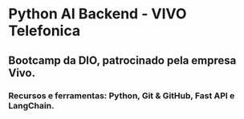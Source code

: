 # Python AI Backend - VIVO Telefonica

## Bootcamp da DIO, patrocinado pela empresa Vivo.

### Recursos e ferramentas: Python, Git & GitHub, Fast API e LangChain.
